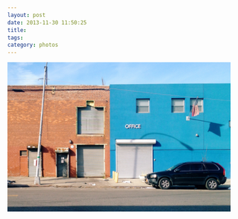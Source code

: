 ```yaml
---
layout: post
date: 2013-11-30 11:50:25
title: 
tags:
category: photos
---
```


![title](/assets/photoblog/office.jpg)